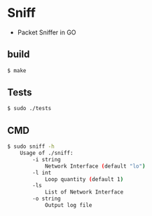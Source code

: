 # Sniff

- Packet Sniffer in GO

## build

```bash
$ make
```

## Tests

```bash
$ sudo ./tests
```

## CMD

```bash
$ sudo sniff -h
    Usage of ./sniff:
        -i string
            Network Interface (default "lo")
        -l int
            Loop quantity (default 1)
        -ls
            List of Network Interface
        -o string
            Output log file
```
